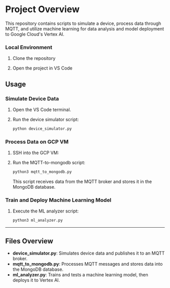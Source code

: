 # Project Overview

This repository contains scripts to simulate a device, process data through MQTT, and utilize machine learning for data analysis and model deployment to Google Cloud's Vertex AI.

### Local Environment

1. Clone the repository

2. Open the project in VS Code

## Usage

### Simulate Device Data

1. Open the VS Code terminal.

2. Run the device simulator script:

   ```bash
   python device_simulator.py
   ```

### Process Data on GCP VM

1. SSH into the GCP VM:

2. Run the MQTT-to-mongodb script:

   ```bash
   python3 mqtt_to_mongodb.py
   ```

   This script receives data from the MQTT broker and stores it in the MongoDB database.

### Train and Deploy Machine Learning Model

1. Execute the ML analyzer script:
   ```bash
   python3 ml_analyzer.py
   ```
---

## Files Overview

- **device\_simulator.py**: Simulates device data and publishes it to an MQTT broker.
- **mqtt\_to\_mongodb.py**: Processes MQTT messages and stores data into the MongoDB database.
- **ml\_analyzer.py**: Trains and tests a machine learning model, then deploys it to Vertex AI.
